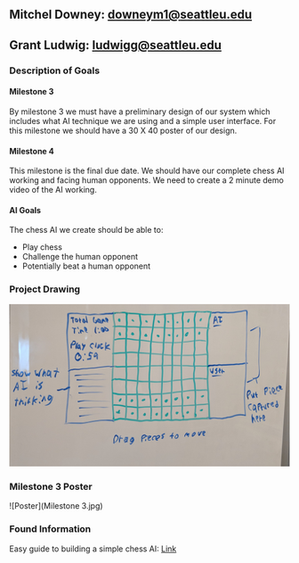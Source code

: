 ## Mitchel Downey: downeym1@seattleu.edu
## Grant Ludwig: ludwigg@seattleu.edu

### Description of Goals
#### Milestone 3
By milestone 3 we must have a preliminary design of our system which includes what AI technique we are using and a simple user interface. For this milestone we should have a 30 X 40 poster of our design.
#### Milestone 4
This milestone is the final due date. We should have our complete chess AI working and facing human opponents. We need to create a 2 minute demo video of the AI working.
#### AI Goals
The chess AI we create should be able to:
- Play chess
- Challenge the human opponent
- Potentially beat a human opponent

### Project Drawing
![Sketch](sketchUI_AI.jpg)

### Milestone 3 Poster
![Poster](Milestone 3.jpg)

### Found Information
Easy guide to building a simple chess AI: [Link](https://medium.freecodecamp.org/simple-chess-ai-step-by-step-1d55a9266977)
